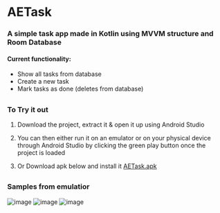 # AETask
### A simple task app made in Kotlin using MVVM structure and Room Database
#### Current functionality: 
- Show all tasks from database
- Create a new task
- Mark tasks as done (deletes from database)
##
### To Try it out
1. Download the project, extract it & open it up using Android Studio
   
2. You can then either run it on an emulator or on your physical device through Android Studio by clicking the green play button once the project is loaded

3. Or Download apk below and install it
   [AETask.apk](https://github.com/Abrei852/AETask/blob/302f483901b4e85bedac3aab8392ec0f28ab85b9/AETask.apk)
##

### Samples from emulatior
![image](https://github.com/user-attachments/assets/dac16728-f90c-4b3a-b4ff-a60c9985e97d)
![image](https://github.com/user-attachments/assets/ecac74b6-49c4-444c-b4b4-debc63e27f8d)
![image](https://github.com/user-attachments/assets/0aee60ce-4f40-478a-b0b2-207148adc157)







